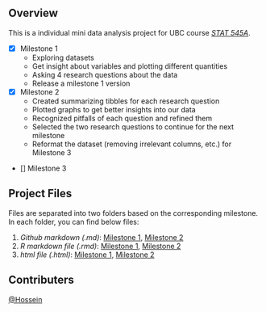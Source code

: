 ## Overview
This is a individual mini data analysis project for UBC course *[STAT 545A](https://stat545.stat.ubc.ca/syllabus-545a/)*.

- [x] Milestone 1
  * Exploring datasets
  * Get insight about variables and plotting different quantities
  * Asking 4 research questions about the data
  * Release a milestone 1 version 
- [x] Milestone 2
  * Created summarizing tibbles for each research question
  * Plotted graphs to get better insights into our data
  * Recognized pitfalls of each question and refined them
  * Selected the two research questions to continue for the next milestone
  * Reformat the dataset (removing irrelevant columns, etc.) for Milestone 3
- [] Milestone 3
 
 ## Project Files
 Files are separated into two folders based on the corresponding milestone. In each folder, you can find below files:
1. *Github markdown (.md)*: [Milestone 1](/Milestone%201/MD1-M1.md), [Milestone 2](/Milestone%202/MDA-M2.md)
2. *R markdown file (.rmd)*: [Milestone 1](/Milestone%201/MD1-M1.Rmd), [Milestone 2](/Milestone%202/MDA-M2.Rmd)
3. *html file (.html)*: [Milestone 1](/Milestone%201/MD1-M1.html), [Milestone 2](/Milestone%202/MDA-M2.html)

## Contributers
[@Hossein](https://github.com/HosseinEbrahimiK)

